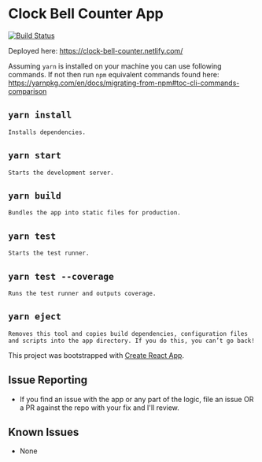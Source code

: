 # Clock Bell Counter App

[![Build Status](https://travis-ci.org/patelrikin/clock-bell-counter.svg?branch=master)](https://travis-ci.org/patelrikin/clock-bell-counter)

Deployed here: https://clock-bell-counter.netlify.com/

Assuming `yarn` is installed on your machine you can use following commands. If not then run `npm` equivalent commands found here: https://yarnpkg.com/en/docs/migrating-from-npm#toc-cli-commands-comparison

##  `yarn install`
    Installs dependencies.

##  `yarn start`
    Starts the development server.

##  `yarn build`
    Bundles the app into static files for production.

##  `yarn test`
    Starts the test runner.

##  `yarn test --coverage`
    Runs the test runner and outputs coverage.

##  `yarn eject`
    Removes this tool and copies build dependencies, configuration files
    and scripts into the app directory. If you do this, you can’t go back!

This project was bootstrapped with [Create React App](https://github.com/facebookincubator/create-react-app).

## Issue Reporting

- If you find an issue with the app or any part of the logic, file an issue OR a PR against the repo with your fix and I'll review.

## Known Issues

- None
